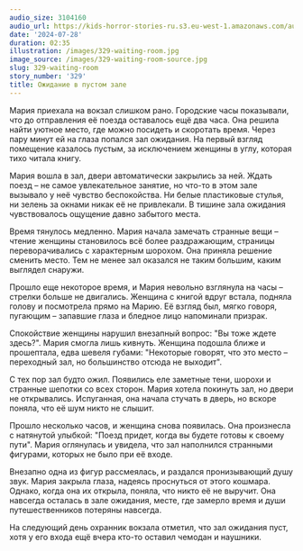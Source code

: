 ```yaml
---
audio_size: 3104160
audio_url: https://kids-horror-stories-ru.s3.eu-west-1.amazonaws.com/audio/329-waiting-room.mp3
date: '2024-07-28'
duration: 02:35
illustration: /images/329-waiting-room.jpg
image_source: /images/329-waiting-room-source.jpg
slug: 329-waiting-room
story_number: '329'
title: Ожидание в пустом зале
---
```


Мария приехала на вокзал слишком рано. Городские часы показывали, что до отправления её поезда оставалось ещё два часа. Она решила найти уютное место, где можно посидеть и скоротать время. Через пару минут ей на глаза попался зал ожидания. На первый взгляд помещение казалось пустым, за исключением женщины в углу, которая тихо читала книгу.

Мария вошла в зал, двери автоматически закрылись за ней. Ждать поезд – не самое увлекательное занятие, но что-то в этом зале вызывало у неё чувство беспокойства. Ни белые пластиковые стулья, ни зелень за окнами никак её не привлекали. В тишине зала ожидания чувствовалось ощущение давно забытого места.

Время тянулось медленно. Мария начала замечать странные вещи – чтение женщины становилось всё более раздражающим, страницы переворачивались с характерным шорохом. Она приняла решение сменить место. Тем не менее зал оказался не таким большим, каким выглядел снаружи.

Прошло еще некоторое время, и Мария невольно взглянула на часы – стрелки больше не двигались. Женщина с книгой вдруг встала, подняла голову и посмотрела прямо на Марию. Её взгляд был, мягко говоря, пугающим – запавшие глаза и бледное лицо напоминали призрак.

Спокойствие женщины нарушил внезапный вопрос: "Вы тоже ждете здесь?". Мария смогла лишь кивнуть. Женщина подошла ближе и прошептала, едва шевеля губами: "Некоторые говорят, что это место – переходный зал, но большинство отсюда не выходит".

С тех пор зал будто ожил. Появились еле заметные тени, шорохи и странные шепотки со всех сторон. Мария хотела покинуть зал, но двери не открывались. Испуганная, она начала стучать в дверь, но вскоре поняла, что её шум никто не слышит.

Прошло несколько часов, и женщина снова появилась. Она произнесла с натянутой улыбкой: "Поезд придет, когда вы будете готовы к своему пути". Мария оглянулась и увидела, что зал наполнился странными фигурами, которых не было при её входе.

Внезапно одна из фигур рассмеялась, и раздался пронизывающий душу звук. Мария закрыла глаза, надеясь проснуться от этого кошмара. Однако, когда она их открыла, поняла, что никто её не выручит. Она навсегда осталась в зале ожидания, месте, где замерло время и души путешественников потеряны навсегда.

На следующий день охранник вокзала отметил, что зал ожидания пуст, хотя у его входа ещё вчера кто-то оставил чемодан и наушники.